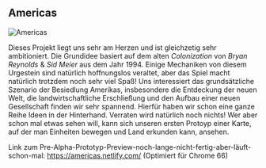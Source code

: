 ## Americas

![Americas](http://res.cloudinary.com/kritoandthestoker/image/upload/c_fill,g_center,h_400,w_800/v1526837947/americas.jpg)

Dieses Projekt liegt uns sehr am Herzen und ist gleichzetig sehr ambitioniert. Die Grundidee basiert auf dem alten *Colonization* von *Bryan Reynolds* & *Sid Meier* aus dem Jahr 1994. Einige Mechaniken von diesem Urgestein sind natürlich hoffnungslos veraltet, aber das Spiel macht natürlich trotzdem noch sehr viel Spaß! Uns interessiert das grundsätzliche Szenario der Besiedlung Amerikas, insbesondere die Entdeckung der neuen Welt, die landwirtschaftliche Erschließung und den Aufbau einer neuen Gesellschaft finden wir sehr spannend. Hierfür haben wir schon eine ganze Reihe Ideen in der Hinterhand. Verraten wird natürlich noch nichts! Wer aber schon mal etwas sehen will, kann sich unseren ersten Protoyp einer Karte, auf der man Einheiten bewegen und Land erkunden kann, ansehen.

Link zum Pre-Alpha-Prototyp-Preview-noch-lange-nicht-fertig-aber-läuft-schon-mal: <https://americas.netlify.com/> (Optimiert für Chrome 66)